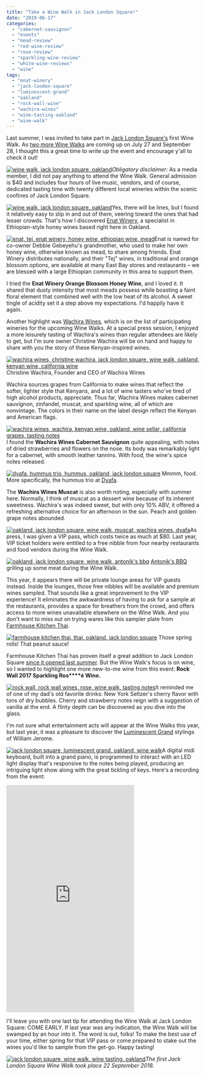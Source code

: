 ```yaml
---
title: "Take a Wine Walk in Jack London Square!"
date: "2019-06-17"
categories:
  - "cabernet-sauvignon"
  - "events"
  - "mead-review"
  - "red-wine-review"
  - "rose-review"
  - "sparkling-wine-review"
  - "white-wine-reviews"
  - "wine"
tags:
  - "enat-winery"
  - "jack-london-square"
  - "luminescent-grand"
  - "oakland"
  - "rock-wall-wine"
  - "wachira-wines"
  - "wine-tasting-oakland"
  - "wine-walk"
---
```


Last summer, I was invited to take part in [Jack London Square's](https://jacklondonsquare.com/) first Wine Walk. As [two more Wine Walks](https://www.eventbrite.com/o/evntwrks-19777485035) are coming up on July 27 and September 28, I thought this a great time to write up the event and encourage y'all to check it out!

[![wine walk, jack london square, oakland](https://thegourmez-wpmedia.s3.amazonaws.com/2019/06/2018-Jack-London-Wine-Walk-27-500x398.jpg)](https://thegourmez-wpmedia.s3.amazonaws.com/2019/06/2018-Jack-London-Wine-Walk-27.jpg)_Obligatory disclaimer:_ As a media member, I did not pay anything to attend the Wine Walk. General admission is $40 and includes four hours of live music, vendors, and of course, dedicated tasting time with twenty different local wineries within the scenic confines of Jack London Square.

[![wine walk, jack london square, oakland](https://thegourmez-wpmedia.s3.amazonaws.com/2019/06/2018-Jack-London-Wine-Walk-21-500x398.jpg)](https://thegourmez-wpmedia.s3.amazonaws.com/2019/06/2018-Jack-London-Wine-Walk-21.jpg)Yes, there will be lines, but I found it relatively easy to slip in and out of them, veering toward the ones that had lesser crowds. That's how I discovered [Enat Winery,](https://enathoneywine.com/our-winey/) a specialist in Ethiopian-style honey wines based right here in Oakland.

[![enat, tej, enat winery, honey wine, ethiopian wine, mead](https://thegourmez-wpmedia.s3.amazonaws.com/2019/06/2018-Jack-London-Wine-Walk-26-375x500.jpg)](https://thegourmez-wpmedia.s3.amazonaws.com/2019/06/2018-Jack-London-Wine-Walk-26.jpg)Enat is named for co-owner Debbie Gebeyehu's grandmother, who used to make her own honey wine, otherwise known as mead, to share among friends. Enat Winery distributes nationally, and their "Tej" wines, in traditional and orange blossom options, are available at many East Bay stores and restaurants – we are blessed with a large Ethiopian community in this area to support them.

I tried the **Enat Winery Orange Blossom Honey Wine**, and I loved it. It shared that dusty intensity that most meads possess while boasting a faint floral element that combined well with the low heat of its alcohol. A sweet tingle of acidity set it a step above my expectations. I'd happily have it again.

Another highlight was [Wachira Wines](https://www.wholesale.wachirawines.com/), which is on the list of participating wineries for the upcoming Wine Walks. At a special press session, I enjoyed a more leisurely tasting of Wachira's wines than regular attendees are likely to get, but I'm sure owner Christine Wachira will be on hand and happy to share with you the story of these Kenyan-inspired wines.




<div class="caption">

[![wachira wines, christine wachira, jack london square, wine walk, oakland, kenyan wine, california wine](https://thegourmez-wpmedia.s3.amazonaws.com/2019/06/2018-Jack-London-Wine-Walk-10-400x500.jpg)](https://thegourmez-wpmedia.s3.amazonaws.com/2019/06/2018-Jack-London-Wine-Walk-10.jpg) Christine Wachira, Founder and CEO of Wachira Wines</div>


Wachira sources grapes from California to make wines that reflect the softer, lighter style that Kenyans, and a lot of wine tasters who've tired of high alcohol products, appreciate. Thus far, Wachira Wines makes cabernet sauvignon, zinfandel, muscat, and sparkling wine, all of which are nonvintage. The colors in their name on the label design reflect the Kenyan and American flags.

[![wachira wines, wachira, kenyan wine, oakland, wine sellar, california grapes, tasting notes](https://thegourmez-wpmedia.s3.amazonaws.com/2019/06/2018-Jack-London-Wine-Walk-01-333x500.jpg)](https://thegourmez-wpmedia.s3.amazonaws.com/2019/06/2018-Jack-London-Wine-Walk-01.jpg)I found the **Wachira Wines Cabernet Sauvignon** quite appealing, with notes of dried strawberries and flowers on the nose. Its body was remarkably light for a cabernet, with smooth leather tannins. With food, the wine's spice notes released.




<div class="caption">

[![dyafa, hummus trio, hummus, oakland, jack london square](https://thegourmez-wpmedia.s3.amazonaws.com/2019/06/2018-Jack-London-Wine-Walk-03-392x500.jpg)](https://thegourmez-wpmedia.s3.amazonaws.com/2019/06/2018-Jack-London-Wine-Walk-03.jpg) Mmmm, food. More specifically, the hummus trio at [Dyafa](https://www.dyafaoakland.com/).</div>


The **Wachira Wines Muscat** is also worth noting, especially with summer here. Normally, I think of muscat as a dessert wine because of its inherent sweetness. Wachira's was indeed sweet, but with only 10% ABV, it offered a refreshing alternative choice for an afternoon in the sun. Peach and golden grape notes abounded.

[![oakland, jack london square, wine walk, muscat, wachira wines, dyafa](https://thegourmez-wpmedia.s3.amazonaws.com/2019/06/2018-Jack-London-Wine-Walk-07-404x500.jpg)](https://thegourmez-wpmedia.s3.amazonaws.com/2019/06/2018-Jack-London-Wine-Walk-07.jpg)As press, I was given a VIP pass, which costs twice as much at $80. Last year, VIP ticket holders were entitled to a free nibble from four nearby restaurants and food vendors during the Wine Walk.




<div class="caption">

[![oakland, jack london square, wine walk, antonik's bbq](https://thegourmez-wpmedia.s3.amazonaws.com/2019/06/2018-Jack-London-Wine-Walk-29-375x500.jpg)](https://thegourmez-wpmedia.s3.amazonaws.com/2019/06/2018-Jack-London-Wine-Walk-29.jpg) [Antonik's BBQ](https://www.instagram.com/antoniksbbq/?hl=en) grilling up some meat during the Wine Walk.</div>


This year, it appears there will be private lounge areas for VIP guests instead. Inside the lounges, those free nibbles will be available and premium wines sampled. That sounds like a great improvement to the VIP experience! It eliminates the awkwardness of having to ask for a sample at the restaurants, provides a space for breathers from the crowd, and offers access to more wines unavailable elsewhere on the Wine Walk. And you don't want to miss out on trying wares like this sampler plate from [Farmhouse Kitchen Thai](http://www.farmhousethai.com/oakland/).




<div class="caption">

[![farmhouse kitchen thai, thai, oakland, jack london square](https://thegourmez-wpmedia.s3.amazonaws.com/2019/06/2018-Jack-London-Wine-Walk-24-404x500.jpg)](https://thegourmez-wpmedia.s3.amazonaws.com/2019/06/2018-Jack-London-Wine-Walk-24.jpg) Those spring rolls! That peanut sauce!</div>


Farmhouse Kitchen Thai has proven itself a great addition to Jack London Square [since it opened last summer](https://thegourmez.com/2018/08/02/farmhouse-kitchen-thai-cuisine-now-open-in-oakland/). But the Wine Walk's focus is on wine, so I wanted to highlight one more new-to-me wine from this event: **Rock Wall 2017 Sparkling Ros****é Wine.**

[![rock wall, rock wall wines, rose, wine walk, tasting notes](https://thegourmez-wpmedia.s3.amazonaws.com/2019/06/2018-Jack-London-Wine-Walk-20-375x500.jpg)](https://thegourmez-wpmedia.s3.amazonaws.com/2019/06/2018-Jack-London-Wine-Walk-20.jpg)It reminded me of one of my dad's old favorite drinks: New York Seltzer's cherry flavor with tons of dry bubbles. Cherry and strawberry notes reign with a suggestion of vanilla at the end. A flinty depth can be discovered as you dive into the glass.

I'm not sure what entertainment acts will appear at the Wine Walks this year, but last year, it was a pleasure to discover the [Luminescent Grand](https://www.luminescentgrand.com/) stylings of William Jerome.

[![jack london square, luminescent grand, oakland, wine walk](https://thegourmez-wpmedia.s3.amazonaws.com/2019/06/2018-Jack-London-Wine-Walk-35-500x402.jpg)](https://thegourmez-wpmedia.s3.amazonaws.com/2019/06/2018-Jack-London-Wine-Walk-35.jpg)A digital midi keyboard, built into a grand piano, is programmed to interact with an LED light display that's responsive to the notes being played, producing an intriguing light show along with the great tickling of keys. Here's a recording from the event:

<iframe src="https://www.facebook.com/plugins/video.php?href=https%3A%2F%2Fwww.facebook.com%2Fthegourmez%2Fvideos%2F10155868026029607%2F&amp;width=333&amp;show_text=false&amp;appId=152380721638567&amp;height=592" width="333" height="592" style="border:none;overflow:hidden" scrolling="no" frameborder="0" allowtransparency="true" allow="encrypted-media" allowfullscreen="true"></iframe>

I'll leave you with one last tip for attending the Wine Walk at Jack London Square: COME EARLY. If last year was any indication, the Wine Walk will be swamped by an hour into it. The word is out, folks! To make the best use of your time, either spring for that VIP pass or come prepared to stake out the wines you'd like to sample from the get-go. Happy tasting!

[![jack london square, wine walk, wine tasting, oakland](https://thegourmez-wpmedia.s3.amazonaws.com/2019/06/2018-Jack-London-Wine-Walk-12-400x500.jpg)](https://thegourmez-wpmedia.s3.amazonaws.com/2019/06/2018-Jack-London-Wine-Walk-12.jpg)_The first Jack London Square Wine Walk took place 22 September 2018._
